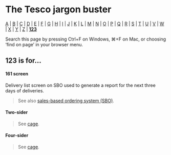 # The Tesco jargon buster

[A](a.md) | [B](b.md) | [C](c.md) | [D](d.md) | [E](e.md) | [F](f.md) | [G](g.md) | [H](h.md) | [I](i.md) | [J](j.md) | [K](k.md) | [L](l.md) | [M](m.md) | [N](n.md) | [O](o.md) | [P](p.md) | [Q](q.md) | [R](r.md) | [S](s.md) | [T](t.md) | [U](u.md) | [V](v.md) | [W](w.md) | [X](x.md) | [Y](y.md) | [Z](z.md) | [**123**](123.md)

Search this page by pressing Ctrl+F on Windows, ⌘+F on Mac, or choosing ‘find on page’ in your browser menu.

## 123 is for…

#### 161 screen
Delivery list screen on SBO used to generate a report for the next three days of deliveries.
> See also [sales-based ordering system (SBO)](s.md#sales-based-ordering-system-sbo).

#### Two-sider
> See [cage](c.md#cage).

#### Four-sider
> See [cage](c.md#cage).
